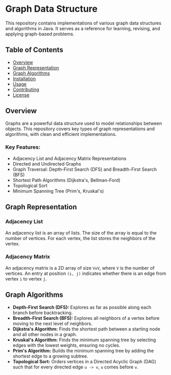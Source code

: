 # Graph Data Structure

This repository contains implementations of various graph data structures and algorithms in Java. It serves as a reference for learning, revising, and applying graph-based problems.

## Table of Contents

- [Overview](#overview)
- [Graph Representation](#graph-representation)
- [Graph Algorithms](#graph-algorithms)
- [Installation](#installation)
- [Usage](#usage)
- [Contributing](#contributing)
- [License](#license)

## Overview

Graphs are a powerful data structure used to model relationships between objects. This repository covers key types of graph representations and algorithms, with clean and efficient implementations.

### Key Features:

- Adjacency List and Adjacency Matrix Representations
- Directed and Undirected Graphs
- Graph Traversal: Depth-First Search (DFS) and Breadth-First Search (BFS)
- Shortest Path Algorithms (Dijkstra's, Bellman-Ford)
- Topological Sort
- Minimum Spanning Tree (Prim's, Kruskal's)

## Graph Representation

### Adjacency List

An adjacency list is an array of lists. The size of the array is equal to the number of vertices. For each vertex, the list stores the neighbors of the vertex.

### Adjacency Matrix

An adjacency matrix is a 2D array of size `VxV`, where `V` is the number of vertices. An entry at position `(i, j)` indicates whether there is an edge from vertex `i` to vertex `j`.

## Graph Algorithms

- **Depth-First Search (DFS):** Explores as far as possible along each branch before backtracking.
- **Breadth-First Search (BFS):** Explores all neighbors of a vertex before moving to the next level of neighbors.
- **Dijkstra's Algorithm:** Finds the shortest path between a starting node and all other nodes in a graph.
- **Kruskal's Algorithm:** Finds the minimum spanning tree by selecting edges with the lowest weights, ensuring no cycles.
- **Prim's Algorithm:** Builds the minimum spanning tree by adding the shortest edge to a growing subtree.
- **Topological Sort:** Orders vertices in a Directed Acyclic Graph (DAG) such that for every directed edge `u -> v`, `u` comes before `v`.
